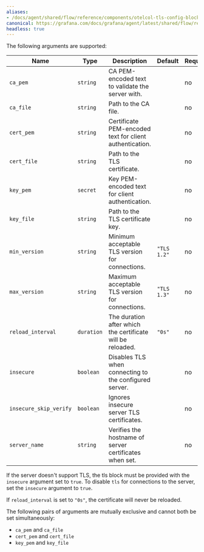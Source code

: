 ```yaml
---
aliases:
- /docs/agent/shared/flow/reference/components/otelcol-tls-config-block/
canonical: https://grafana.com/docs/grafana/agent/latest/shared/flow/reference/components/otelcol-tls-config-block/
headless: true
---
```


The following arguments are supported:

Name | Type | Description | Default | Required
---- | ---- | ----------- | ------- | --------
`ca_pem` | `string` | CA PEM-encoded text to validate the server with. | | no
`ca_file` | `string` | Path to the CA file. | | no
`cert_pem` | `string` | Certificate PEM-encoded text for client authentication. | | no
`cert_file` | `string` | Path to the TLS certificate. | | no
`key_pem` | `secret` | Key PEM-encoded text for client authentication. | | no
`key_file` | `string` | Path to the TLS certificate key. | | no
`min_version` | `string` | Minimum acceptable TLS version for connections. | `"TLS 1.2"` | no
`max_version` | `string` | Maximum acceptable TLS version for connections. | `"TLS 1.3"` | no
`reload_interval` | `duration` | The duration after which the certificate will be reloaded. | `"0s"` | no
`insecure` | `boolean` | Disables TLS when connecting to the configured server. | | no
`insecure_skip_verify` | `boolean` | Ignores insecure server TLS certificates. | | no
`server_name` | `string` | Verifies the hostname of server certificates when set. | | no

If the server doesn't support TLS, the tls block must be provided with the
`insecure` argument set to `true`. To disable `tls` for connections to the
server, set the `insecure` argument to `true`.

If `reload_interval` is set to `"0s"`, the certificate will never be reloaded.

The following pairs of arguments are mutually exclusive and cannot both be set
simultaneously:

* `ca_pem` and `ca_file`
* `cert_pem` and `cert_file`
* `key_pem` and `key_file`